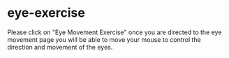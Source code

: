 # eye-exercise
 Please click on "Eye Movement Exercise" once you are directed to the eye movement page you will be able 
        to move your mouse to control the direction and movement of the eyes.

